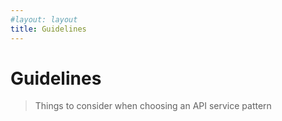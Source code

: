 ```yaml
---
#layout: layout
title: Guidelines
---
```


# Guidelines

> Things to consider when choosing an API service pattern

